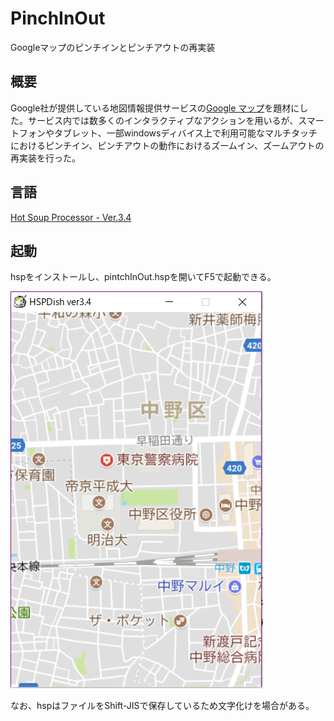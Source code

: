 # PinchInOut
Googleマップのピンチインとピンチアウトの再実装
## 概要
Google社が提供している地図情報提供サービスの[Google マップ](https://www.google.co.jp/maps)を題材にした。サービス内では数多くのインタラクティブなアクションを用いるが、スマートフォンやタブレット、一部windowsディバイス上で利用可能なマルチタッチにおけるピンチイン、ピンチアウトの動作におけるズームイン、ズームアウトの再実装を行った。
## 言語
[Hot Soup Processor - Ver.3.4](http://hsp.tv/)
## 起動
hspをインストールし、pintchInOut.hspを開いてF5で起動できる。

![screenshot](screenshot.png)

なお、hspはファイルをShift-JISで保存しているため文字化けを場合がある。
